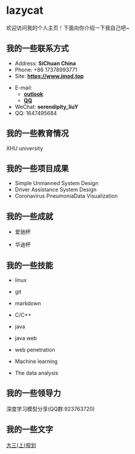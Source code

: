 # lazycat

欢迎访问我的个人主页！下面向你介绍一下我自己吧~

<!-- slide -->

## 我的一些联系方式

- Address: **SiChuan  China**
- Phone: +86 17378993771
- Site: **<https://www.imod.top>**

<!-- slide vertical=true -->

- E-mail:
  - **[outlook](mailto:verylazycat@outlook.com)**
  - **[QQ](mailto:1647495684@qq.com)**
- WeChat: **serendipity_liuY**
- QQ:  1647495684

<!-- slide -->

## 我的一些教育情况

<!-- slide vertical=true -->

XHU university

<!-- slide -->

## 我的一些项目成果

<!-- slide vertical=true -->

- Simple Unmanned System Design
- Driver Assistance System Design
- Coronavirus PneumoniaData Visualization

<!-- slide -->

## 我的一些成就

<!-- slide vertical=true -->

- 爱驰杯

- 华迪杯

  

<!-- slide vertical=true -->



<!-- slide -->

## 我的一些技能

<!-- slide vertical=true -->



- linux

- git

- markdown

  

<!-- slide vertical=true -->



- C/C++

- java

- java web

- web penetration

- Machine learning

- The data analysis

  

<!-- slide -->

## 我的一些领导力

深度学习模型分享(QQ群:923763720)



<!-- slide -->



## 我的一些文字

[大三(上)规划](/_posts/2020-06-11-大三上计划.md)

<!-- slide vertical=true -->

